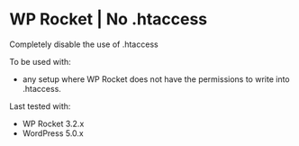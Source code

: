 # WP Rocket | No .htaccess

Completely disable the use of .htaccess

To be used with:
* any setup where WP Rocket does not have the permissions to write into .htaccess.

Last tested with:
* WP Rocket 3.2.x
* WordPress 5.0.x
